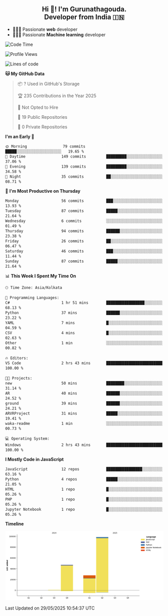 <h2 align="center">Hi 👋! I'm Gurunathagouda.<br> Developer from India 🇮🇳</h2>
<p align="center">
<a href="https://wakatime.com/@gurunathasmb"></a>

    
</p>


- 👨🏻‍💻 Passionate **web** developer
- 👨🏻‍💻 Passionate **Machine learning** developer


<!--START_SECTION:waka-->
![Code Time](http://img.shields.io/badge/Code%20Time-19%20hrs%2038%20mins-blue)

![Profile Views](http://img.shields.io/badge/Profile%20Views-165-blue)

![Lines of code](https://img.shields.io/badge/From%20Hello%20World%20I%27ve%20Written-173.5%20thousand%20lines%20of%20code-blue)

**🐱 My GitHub Data** 

> 📦 ? Used in GitHub's Storage 
 > 
> 🏆 235 Contributions in the Year 2025
 > 
> 🚫 Not Opted to Hire
 > 
> 📜 19 Public Repositories 
 > 
> 🔑 0 Private Repositories 
 > 
**I'm an Early 🐤** 

```text
🌞 Morning                79 commits          █████░░░░░░░░░░░░░░░░░░░░   19.65 % 
🌆 Daytime                149 commits         █████████░░░░░░░░░░░░░░░░   37.06 % 
🌃 Evening                139 commits         █████████░░░░░░░░░░░░░░░░   34.58 % 
🌙 Night                  35 commits          ██░░░░░░░░░░░░░░░░░░░░░░░   08.71 % 
```
📅 **I'm Most Productive on Thursday** 

```text
Monday                   56 commits          ███░░░░░░░░░░░░░░░░░░░░░░   13.93 % 
Tuesday                  87 commits          █████░░░░░░░░░░░░░░░░░░░░   21.64 % 
Wednesday                6 commits           ░░░░░░░░░░░░░░░░░░░░░░░░░   01.49 % 
Thursday                 94 commits          ██████░░░░░░░░░░░░░░░░░░░   23.38 % 
Friday                   26 commits          ██░░░░░░░░░░░░░░░░░░░░░░░   06.47 % 
Saturday                 46 commits          ███░░░░░░░░░░░░░░░░░░░░░░   11.44 % 
Sunday                   87 commits          █████░░░░░░░░░░░░░░░░░░░░   21.64 % 
```


📊 **This Week I Spent My Time On** 

```text
🕑︎ Time Zone: Asia/Kolkata

💬 Programming Languages: 
C#                       1 hr 51 mins        █████████████████░░░░░░░░   68.13 % 
Python                   37 mins             ██████░░░░░░░░░░░░░░░░░░░   23.22 % 
YAML                     7 mins              █░░░░░░░░░░░░░░░░░░░░░░░░   04.59 % 
CSV                      4 mins              █░░░░░░░░░░░░░░░░░░░░░░░░   02.63 % 
Other                    1 min               ░░░░░░░░░░░░░░░░░░░░░░░░░   00.82 % 

🔥 Editors: 
VS Code                  2 hrs 43 mins       █████████████████████████   100.00 % 

🐱‍💻 Projects: 
new                      50 mins             ████████░░░░░░░░░░░░░░░░░   31.14 % 
AR                       40 mins             ██████░░░░░░░░░░░░░░░░░░░   24.52 % 
ground                   39 mins             ██████░░░░░░░░░░░░░░░░░░░   24.21 % 
ARVRProject              31 mins             █████░░░░░░░░░░░░░░░░░░░░   19.41 % 
waka-readme              1 min               ░░░░░░░░░░░░░░░░░░░░░░░░░   00.73 % 

💻 Operating System: 
Windows                  2 hrs 43 mins       █████████████████████████   100.00 % 
```

**I Mostly Code in JavaScript** 

```text
JavaScript               12 repos            ████████████████░░░░░░░░░   63.16 % 
Python                   4 repos             █████░░░░░░░░░░░░░░░░░░░░   21.05 % 
HTML                     1 repo              █░░░░░░░░░░░░░░░░░░░░░░░░   05.26 % 
PHP                      1 repo              █░░░░░░░░░░░░░░░░░░░░░░░░   05.26 % 
Jupyter Notebook         1 repo              █░░░░░░░░░░░░░░░░░░░░░░░░   05.26 % 
```



**Timeline**

![Lines of Code chart](https://raw.githubusercontent.com/gurunathasmb/gurunathasmb/main/assets/bar_graph.png)


 Last Updated on 29/05/2025 10:54:37 UTC
<!--END_SECTION:waka-->
